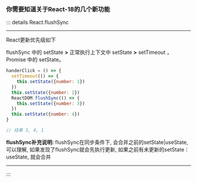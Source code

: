 <end-time time="更新时间: 2022-12-02 10:13" />

### 你需要知道关于React-18的几个新功能

[//]: # (> 来源: https://github.com/reactwg/react-18/discussions)



::: details React.flushSync

-------------

React更新优先级如下

flushSync 中的 setState **>** 正常执行上下文中 setState **>** setTimeout ，Promise 中的 setState。

```javascript {5-8,12}
handerClick = () => {
  setTimeout(() => {
    this.setState({number: 1})
  })
  this.setState({number: 2})
  ReactDOM.flushSync(() => {
    this.setState({number: 3})
  })
  this.setState({number: 4})
}

// 结果 3, 4, 1
```

**flushSync补充说明:** flushSync在同步条件下, 会合并之前的setState|useState,可以理解, 如果发现了flushSync就会先执行更新,
如果之前有未更新的setState｜useState, 就会合并

-------------

:::
